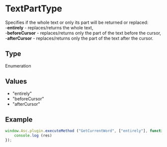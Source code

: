 # TextPartType

Specifies if the whole text or only its part will be returned or replaced:\
-**entirely** - replaces/returns the whole text,\
-**beforeCursor** - replaces/returns only the part of the text before the cursor,\
-**afterCursor** - replaces/returns only the part of the text after the cursor.

## Type

Enumeration

## Values

- "entirely"
- "beforeCursor"
- "afterCursor"


## Example

```javascript
window.Asc.plugin.executeMethod ("GetCurrentWord", ["entirely"], function (res) {
    console.log (res)
});
```
